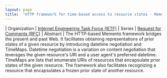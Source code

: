 ```yaml
---
layout: page
title:  "HTTP framework for time-based access to resource states - Memento"
---
```


| Organization | [Internet Engineering Task Force (IETF)](..)
| Series | [Request for Comments (RFC)](..)
| Abstract | The HTTP-based Memento framework bridges the present and past Web. It facilitates obtaining representations of prior states of a given resource by introducing datetime negotiation and TimeMaps. Datetime negotiation is a variation on content negotiation that leverages the given resource's URI and a user agent's preferred datetime. TimeMaps are lists that enumerate URIs of resources that encapsulate prior states of the given resource. The framework also facilitates recognizing a resource that encapsulates a frozen prior state of another resource.